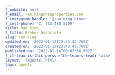 ```yaml
---
f_website: null
f_email: ram.king@nanproperties.com
f_instagram-handle: '@ram_king_htown'
f_cell-phone: 'C: 713.480.5109'
title: Ram King
f_title: Broker Associate
slug: ram-king
updated-on: '2022-01-13T23:43:42.769Z'
created-on: '2022-01-13T23:43:42.769Z'
published-on: '2022-01-14T00:03:58.602Z'
f_if-team-is-this-person-the-team-s-lead: false
layout: '[agents].html'
tags: agents
---
```



